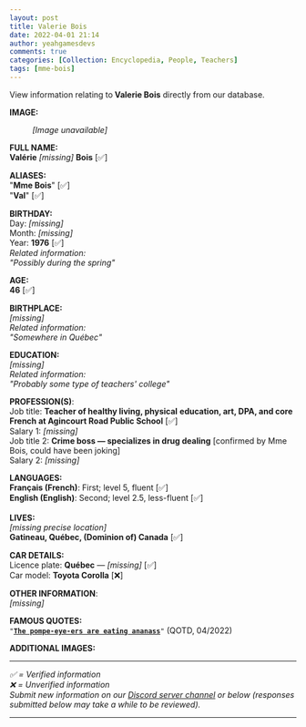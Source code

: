 ```yaml
---
layout: post
title: Valerie Bois
date: 2022-04-01 21:14
author: yeahgamesdevs
comments: true
categories: [Collection: Encyclopedia, People, Teachers]
tags: [mme-bois]
---
```

<!-- wp:paragraph -->
<p>View information relating to<strong> Valerie Bois</strong> directly from our database.</p>
<!-- /wp:paragraph -->

<!-- wp:paragraph -->
<p><strong>IMAGE:</strong></p>
<!-- /wp:paragraph -->

<!-- wp:image {"id":39,"sizeSlug":"large","linkDestination":"none"} -->
<figure class="wp-block-image size-large"><img src="https://yeaharchives.files.wordpress.com/2022/04/placeholderyg.jpeg?w=800" alt="" class="wp-image-39" /><figcaption><em>[Image unavailable]</em></figcaption></figure>
<!-- /wp:image -->

<!-- wp:paragraph -->
<p><strong>FULL NAME:<br>Valérie</strong> <em>[missing]</em> <strong>Bois</strong> [✅]</p>
<!-- /wp:paragraph -->

<!-- wp:paragraph -->
<p><strong>ALIASES:</strong><br>"<strong>Mme Bois</strong>" [✅]<br>"<strong>Val</strong>" [✅]</p>
<!-- /wp:paragraph -->

<!-- wp:paragraph -->
<p><strong>BIRTHDAY:<br></strong>Day: <em>[missing]</em><br>Month: <em>[missing]</em><br>Year: <strong>1976</strong> [✅]<br><em>Related information:<br>"Possibly during the spring"</em></p>
<!-- /wp:paragraph -->

<!-- wp:paragraph -->
<p><strong>AGE:<br>46</strong> [✅]</p>
<!-- /wp:paragraph -->

<!-- wp:paragraph -->
<p><strong>BIRTHPLACE:<br></strong><em>[missing]</em><br><em>Related information:</em><br><em>"Somewhere in Québec"</em></p>
<!-- /wp:paragraph -->

<!-- wp:paragraph -->
<p><strong>EDUCATION:<br></strong><em>[missing]</em><br><em>Related information:</em><br><em>"Probably some type of teachers' college"</em></p>
<!-- /wp:paragraph -->

<!-- wp:paragraph -->
<p><strong>PROFESSION(S)</strong>:<br>Job title: <strong>Teacher of healthy living, physical</strong> <strong>education, art, DPA, and core French at Agincourt Road Public School</strong> [✅]<br>Salary 1: <em>[missing]</em><br>Job title 2: <strong>Crime boss — specializes in drug dealing</strong> [confirmed by Mme Bois, could have been joking]<br>Salary 2: <em>[missing]</em></p>
<!-- /wp:paragraph -->

<!-- wp:paragraph -->
<p><strong>LANGUAGES:</strong><br><strong>Français (French)</strong>: First; level 5, fluent [✅]<br><strong>English (English)</strong>: Second; level 2.5, less-fluent [✅]<br><br><strong>LIVES:</strong><br><em>[missing precise location]</em><br><strong>Gatineau, Québec, (Dominion of) Canada</strong> [✅]</p>
<!-- /wp:paragraph -->

<!-- wp:paragraph -->
<p><strong>CAR DETAILS:</strong><br>Licence plate: <strong>Québec</strong> — <em>[missing]</em> [✅]<br>Car model: <strong>Toyota Corolla</strong> [❌]</p>
<!-- /wp:paragraph -->

<!-- wp:paragraph -->
<p><strong>OTHER INFORMATION</strong>:<br><em>[missing]</em></p>
<!-- /wp:paragraph -->

<!-- wp:paragraph -->
<p><strong>FAMOUS QUOTES:</strong><br><code>"<strong><a href="https://yeaharchives.wordpress.com/2022/04/02/qotd-for-01-04-2022/">The pompe-eye-ers are eating ananass</a></strong>"</code> (QOTD, 04/2022)</p>
<!-- /wp:paragraph -->

<!-- wp:paragraph -->
<p><strong>ADDITIONAL IMAGES:</strong></p>
<!-- /wp:paragraph -->

<!-- wp:separator {"className":"is-style-wide"} -->
<hr class="wp-block-separator has-alpha-channel-opacity is-style-wide" />
<!-- /wp:separator -->

<!-- wp:paragraph -->
<p><em>✅ = Verified information</em><br><em>❌</em> <em> = Unverified</em> <em>information</em><br><em>Submit new information on our <a href="https://discord.com/channels/887052880782176266/959181931315085352">Discord server channel</a></em> <em>or below (responses submitted below may take a while to be reviewed).</em></p>
<!-- /wp:paragraph -->

<!-- wp:jetpack/contact-form {"subject":"[yEAh Archives] Valerie Bois","to":"yeahgamesdevs@gmail.com"} -->
<div class="wp-block-jetpack-contact-form"><!-- wp:jetpack/field-name {"required":true} /-->

<!-- wp:jetpack/field-textarea {"required":true} /-->

<!-- wp:jetpack/button {"element":"button","text":"SUBMIT"} /--></div>
<!-- /wp:jetpack/contact-form -->

<!-- wp:crowdsignal-forms/vote {"pollId":"74f2e9bb-07aa-4446-9154-17476d7c7fbc","title":"Is this information accurate?","size":"large"} -->
<!-- wp:crowdsignal-forms/vote-item {"answerId":"09dcb82e-1138-4e56-9217-b819d964076f","type":"up"} /-->

<!-- wp:crowdsignal-forms/vote-item {"answerId":"3e7059e3-7652-4aa4-9949-59f19711a09c","type":"down"} /-->
<!-- /wp:crowdsignal-forms/vote -->

<!-- wp:separator {"className":"is-style-wide"} -->
<hr class="wp-block-separator has-alpha-channel-opacity is-style-wide" />
<!-- /wp:separator -->
